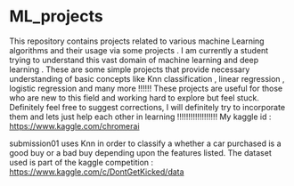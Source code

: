 # ML_projects
This repository contains projects related to various machine Learning algorithms and their usage via some projects .
I am currently a student trying to understand this vast domain of machine learning and deep learning . These are some simple projects that provide necessary understanding of basic concepts like Knn classification , linear regression , logistic regression and many more !!!!!!
These projects are useful for those who are new to this field and working hard to explore but feel stuck. 
Definitely feel free to suggest corrections, I will definitely try to incorporate them and lets just help each other in learning !!!!!!!!!!!!!!!!!!
My kaggle id : https://www.kaggle.com/chromerai


submission01 uses Knn in order to classify a whether a car purchased is a good buy or a bad buy depending upon the features listed. 
The dataset used is part of the kaggle competition : https://www.kaggle.com/c/DontGetKicked/data
 

